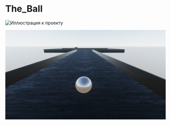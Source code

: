 # The_Ball

![Иллюстрация к проекту](https://github.com/jon/coolproject/raw/master/image/image.png)

![Image alt](https://github.com/DnK12/The_ball/raw/master/image/theBallScreenshot_1.png)

